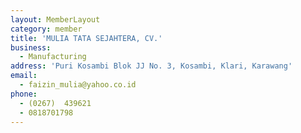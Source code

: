 ```yaml
---
layout: MemberLayout
category: member
title: 'MULIA TATA SEJAHTERA, CV.'
business:
  - Manufacturing
address: 'Puri Kosambi Blok JJ No. 3, Kosambi, Klari, Karawang'
email:
  - faizin_mulia@yahoo.co.id
phone:
  - (0267)  439621
  - 0818701798
---
```

